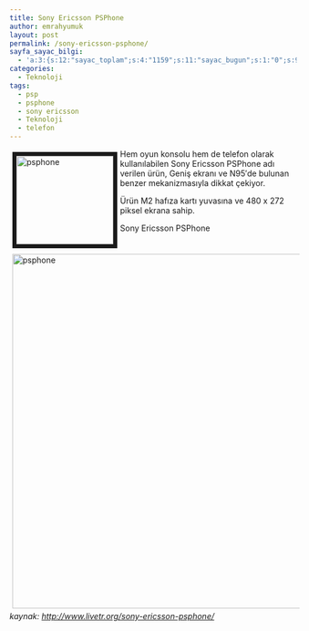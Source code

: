 ```yaml
---
title: Sony Ericsson PSPhone
author: emrahyumuk
layout: post
permalink: /sony-ericsson-psphone/
sayfa_sayac_bilgi:
  - 'a:3:{s:12:"sayac_toplam";s:4:"1159";s:11:"sayac_bugun";s:1:"0";s:9:"son_okuma";s:10:"1364882348";}'
categories:
  - Teknoloji
tags:
  - psp
  - psphone
  - sony ericsson
  - Teknoloji
  - telefon
---
```

<img src="http://img518.imageshack.us/img518/4151/psphoneff1.jpg" alt="psphone" align="left" border="7" height="155" hspace="5" vspace="5" width="170" />

Hem oyun konsolu hem de telefon olarak kullanılabilen Sony Ericsson PSPhone adı verilen ürün, Geniş ekranı ve N95′de bulunan benzer mekanizmasıyla dikkat çekiyor.

Ürün M2 hafıza kartı yuvasına ve 480 x 272 piksel ekrana sahip.

<!--more-->

Sony Ericsson PSPhone

<img src="http://img166.imageshack.us/img166/5104/sonypspcj3.jpg" alt="psphone" height="622" hspace="5" vspace="5" width="545" />

<address>
  kaynak: <a href="http://www.livetr.org/sony-ericsson-psphone/" target="_blank">http://www.livetr.org/sony-ericsson-psphone/</a>
</address>